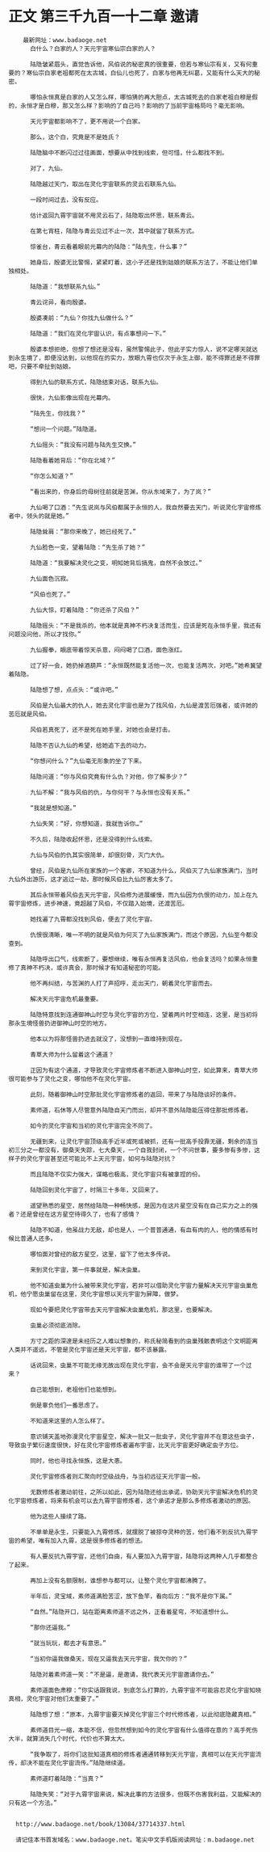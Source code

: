 # 正文 第三千九百一十二章 邀请
        最新网址：www.badaoge.net
          白什么？白家的人？天元宇宙寒仙宗白家的人？
      
          陆隐皱紧眉头，直觉告诉他，风伯说的秘密真的很重要，但若与寒仙宗有关，又有何重要的？寒仙宗白家老祖都死在太古城，白仙儿也死了，白家与他再无纠葛，又能有什么天大的秘密。
      
          哪怕永恒真是白家的人又怎么样，哪怕猜的再大胆点，太古城死去的白家老祖白穆是假的，永恒才是白穆，那又怎么样？影响的了自己吗？影响的了当前宇宙格局吗？毫无影响。
      
          天元宇宙都影响不了，更不用说一个白家。
      
          那么，这个白，究竟是不是姓氏？
      
          陆隐脑中不断闪过过往画面，想要从中找到线索，但可惜，什么都找不到。
      
          对了，九仙。
      
          陆隐越过天门，取出在灵化宇宙联系的灵云石联系九仙。
      
          一段时间过去，没有反应。
      
          估计返回九霄宇宙就不用灵云石了，陆隐取出怀思，联系青云。
      
          在第七宵柱，陆隐与青云见过不止一次，其中就留了联系方式。
      
          惊雀台，青云看着眼前光幕内的陆隐：“陆先生，什么事？”
      
          她身后，殷婆无比警惕，紧紧盯着，这小子还是找到姑娘的联系方法了，不能让他们单独相处。
      
          陆隐道：“我想联系九仙。”
      
          青云诧异，看向殷婆。
      
          殷婆凑前：“九仙？你找九仙做什么？”
      
          陆隐道：“我们在灵化宇宙认识，有点事想问一下。”
      
          殷婆本想拒绝，但想了想还是没有，虽然警惕此子，但此子实力惊人，说不定哪天就达到永生境了，即便没达到，以他现在的实力，放眼九霄也仅次于永生上御，能不得罪还是不得罪吧，只要不牵扯到姑娘。
      
          得到九仙的联系方式，陆隐结束对话，联系九仙。
      
          很快，九仙影像出现在光幕内。
      
          “陆先生，你找我？”
      
          “想问一个问题。”陆隐道。
      
          九仙摇头：“我没有问题与陆先生交换。”
      
          陆隐看着她背后：“你在北域？”
      
          “你怎么知道？”
      
          “看出来的，你身后的母树往前就是苦渊，你从东域来了，为了岚？”
      
          九仙喝了口酒：“先生说岚与风伯都属于永恒的人，我自然要去天门，听说灵化宇宙修炼者中，领头的就是她。”
      
          陆隐耸肩：“那你来晚了，她已经死了。”
      
          九仙脸色一变，望着陆隐：“先生杀了她？”
      
          陆隐道：“我要解决灵化之变，明知她背后搞鬼，自然不会放过。”
      
          九仙面色沉寂。
      
          “风伯也死了。”
      
          九仙大惊，盯着陆隐：“你还杀了风伯？”
      
          陆隐摇头：“不是我杀的，他本就是真神不朽决复活而生，应该是死在永恒手里，我还有问题没问他，所以才找你。”
      
          九仙握拳，眼底带着惊天杀意，闷闷喝了口酒，面色涨红。
      
          过了好一会，她扔掉酒葫芦：“永恒既然能复活他一次，也能复活两次，对吧。”她希冀望着陆隐。
      
          陆隐想了想，点点头：“或许吧。”
      
          风伯是九仙最大的仇人，她去灵化宇宙也是为了找风伯，九仙是渡苦厄强者，或许她的苦厄就是风伯。
      
          风伯若真死了，还不是死在她手里，对她也会是打击。
      
          陆隐不否认九仙的希望，给她追下去的动力。
      
          “你想问什么？”九仙毫无形象的坐了下来。
      
          陆隐问道：“你与风伯究竟有什么仇？对他，你了解多少？”
      
          九仙不解：“我与风伯的仇，与你何干？与永恒也没有关系。”
      
          “我就是想知道。”
      
          九仙失笑：“好，你想知道，我就告诉你…”
      
          不久后，陆隐收起怀思，还是没得到什么线索。
      
          九仙与风伯的仇其实很简单，却很刻骨，灭门大仇。
      
          曾经，风伯是九仙所在家族的一个客卿，不知道为什么，风伯灭了九仙家族满门，当时九仙外出游历，这才逃过一劫，那时候风伯比九仙厉害太多了。
      
          其后永恒带着风伯去天元宇宙，风伯修为进展缓慢，而九仙因为仇恨的动力，加上在九霄宇宙修炼，进步神速，竟超越了风伯，不仅踏入始境，还渡苦厄。
      
          她找遍了九霄都没找到风伯，便去了灵化宇宙。
      
          仇恨很清晰，唯一不明的就是风伯为何灭了九仙家族满门，而这个原因，九仙至今都没查到。
      
          陆隐呼出口气，线索断了，要想继续，唯有永恒再复活风伯，他会复活吗？如果永恒重修了真神不朽决，或许真会，那时候才有知道秘密的可能。
      
          他不再纠结，与苦渊的人打了声招呼，走出天门，朝着灵化宇宙而去。
      
          解决天元宇宙危机最重要。
      
          陆隐特意找到连通御神山时空与灵化宇宙的方位，望着两片时空相连，这里，是当初将那永生境怪兽扔进御神山时空的地方。
      
          他本以为将那怪兽扔进去就没了，没想到一直维持到现在。
      
          青草大师为什么留着这个通道？
      
          正因为有这个通道，才导致灵化宇宙修炼者不断进入御神山时空，如此算来，青草大师很可能参与了灵化之变，哪怕他不在灵化宇宙。
      
          此刻，随着御神山时空那批灵化宇宙修炼者的返回，带来了与陆隐谈好的条件。
      
          素师道，石休等人尽管意外陆隐自天门而出，却并不意外陆隐能压得住那批修炼者。
      
          如今的灵化宇宙和当初的灵化宇宙完全不同了。
      
          无疆到来，让灵化宇宙顶级高手近半或死或被抓，还有一批高手投靠无疆，剩余的连当初三分之一都没有，御桑天失踪，七大桑天，一个自我封闭，一个不问世事，要多惨有多惨，这样子的灵化宇宙甚至还可能比不上天元宇宙，如何与陆隐对抗？
      
          而且陆隐不仅实力强大，谋略也极高，灵化宇宙只有被拿捏的份。
      
          陆隐回到灵化宇宙了，时隔三十多年，又回来了。
      
          遥望熟悉的星空，居然给陆隐一种畅快感，是因为在这片星空没有在自己实力之上的强者？还是曾经在这方星空待得久了，也有了感情？
      
          陆隐不知道，他虽战力无敌，却也是人，一个普普通通，有血有肉的人，他的情感有时候比普通人还多。
      
          哪怕面对曾经的敌方星空，这里，留下了他太多传说。
      
          来到灵化宇宙，第一件事就是，解决虫巢。
      
          他不知道虫巢为什么被带来灵化宇宙，若非可以借助灵化宇宙力量解决天元宇宙虫巢危机，他宁愿虫巢留在这里，灵化宇宙想以天元宇宙为屏障，做梦。
      
          现如今要把灵化宇宙带去天元宇宙解决虫巢危机，那这里，也要解决。
      
          虫巢必须彻底消除。
      
          方寸之距的深邃是未经历之人难以想象的，称氏秘简看到的虫巢残骸表明这个文明距离人类并不遥远，不管是灵化宇宙还是天元宇宙，都不该暴露。
      
          话说回来，虫巢不可能无缘无故出现在灵化宇宙，会不会是天元宇宙的谁带了一个过来？
      
          自己能想到，老祖他们也能想到。
      
          倒是辜负他们一番思虑了。
      
          不知道来这里的人怎么样了。
      
          意识铺天盖地弥漫灵化宇宙星空，解决一批又一批虫子，灵化宇宙并不在意这些虫子，导致虫子繁衍速度很快，好在灵化宇宙修炼者遍布宇宙，比天元宇宙更好确定虫子方位。
      
          同时，他也寻找永恒族，这是大患。
      
          灵化宇宙修炼者则汇聚向时空级战舟，与当初远征天元宇宙一般。
      
          无数修炼者激动前往，之所以如此，因为陆隐还给出承诺，协助天元宇宙解决危机的灵化宇宙修炼者，将来有机会可以去九霄宇宙修炼者，这个承诺才是那么多修炼者激动的原因。
      
          他为这些人接续了路。
      
          不单单是永生，只要能入九霄修炼，就摆脱了被掠夺灵种的苦，他们看不到反抗九霄宇宙的希望，唯有加入九霄，这是很多修炼者的想法。
      
          有人要反抗九霄宇宙，还他们自由，有人要加入九霄宇宙，陆隐将这两种人几乎都整合了起来。
      
          再加上没有名额限制，谁想参与都可以，让整个灵化宇宙都沸腾了。
      
          半年后，灵宝域，素师道满脸苦涩，放下鱼竿，看向后方：“我不是你下属。”
      
          “自然。”陆隐开口，站在距离素师道不远之外，正看着星穹，不知道想什么。
      
          “那你还逼我。”
      
          “就当玩玩，都去才有意思。”
      
          “当初你逼我做桑天，现在又逼我去天元宇宙，我欠你的？”
      
          陆隐对着素师道一笑：“不是逼，是邀请，我代表天元宇宙邀请你去。”
      
          素师道面色肃穆：“你实话跟我说，到底怎么打算的，九霄宇宙不可能容忍灵化宇宙知晓真相，灵化宇宙对他们太重要了。”
      
          陆隐想了想：“原本，九霄宇宙要灭掉灵化宇宙三个时代修炼者，以此彻底隐藏真相。”
      
          素师道目光一缩，本能不信，但忽然想到如今的灵化宇宙有什么值得在意的？高手死伤大半，就算消失几个时代，代价也不算太大。
      
          “我争取了，将你们这批知道真相的修炼者通通转移到天元宇宙，真相可以在天元宇宙流传，却决不能在灵化宇宙流传。”陆隐继续道。
      
          素师道盯着陆隐：“当真？”
      
          陆隐失笑：“对于九霄宇宙来说，解决此事的方法很多，但既不伤害我利益，又能解决的只有这一个方法。”
      
      
      http://www.badaoge.net/book/13084/37714337.html
      
      请记住本书首发域名：www.badaoge.net。笔尖中文手机版阅读网址：m.badaoge.net